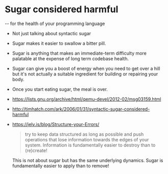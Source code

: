 # Sugar considered harmful

-- for the health of your programming language

* Not just talking about syntactic sugar

* Sugar makes it easier to swallow a bitter pill.

* Sugar is anything that makes an immediate-term difficulty more
  palatable at the expense of long term codebase health.

* Sugar can give you a boost of energy when you need to get over a
  hill but it's not actually a suitable ingredient for building or
  repairing your body.

* Once you start eating sugar, the meal is over.

* <https://lists.gnu.org/archive/html/qemu-devel/2012-02/msg03159.html>

* <http://timhatch.com/ark/2006/01/31/syntactic-sugar-considered-harmful>

* <https://jelv.is/blog/Structure-your-Errors/>

  > try to keep data structured as long as possible and push operations
  that lose information towards the edges of your system. Information
  is fundamentally easier to destroy than to (re)create!

  This is not about sugar but has the same underlying dynamics.  Sugar
  is fundamentally easier to apply than to remove!
